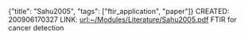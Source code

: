 {"title": "Sahu2005", "tags": ["ftir_application", "paper"]}
CREATED: 200906170327
LINK: <url:~/Modules/Literature/Sahu2005.pdf>
FTIR for cancer detection
